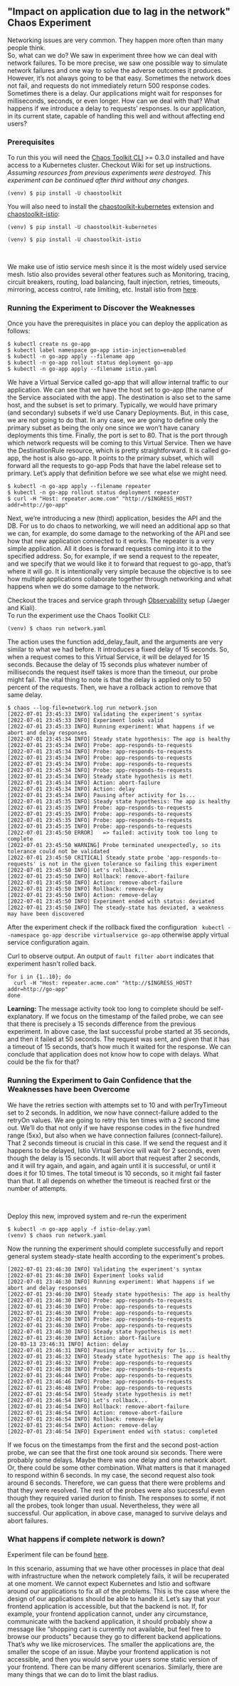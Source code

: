 ## "Impact on application due to lag in the network" Chaos Experiment

Networking issues are very common. They happen more often than many people think.<br>
So, what can we do?
We saw in experiment three how we can deal with network failures. To be more precise, we saw one possible way to simulate network failures and one way to solve the adverse outcomes it produces. However, it’s not always going to be that easy. Sometimes the network does not fail, and requests do not immediately return 500 response codes. Sometimes there is a delay. Our applications might wait for responses for milliseconds, seconds, or even longer. How can we deal with that?
What happens if we introduce a delay to requests’ responses. Is our application, in its current state, capable of handling this well and without affecting end users?


### Prerequisites

To run this you will need the [Chaos Toolkit CLI][chaos-toolkit] >= 0.3.0
installed and have access to a Kubernetes cluster. Checkout Wiki for set up instructions.<br>
*Assuming resources from previous experiments were destroyed. This experiment can be continued after third without any changes.*<br>

```shell
(venv) $ pip install -U chaostoolkit
```

[chaos-toolkit]: https://github.com/chaostoolkit/chaostoolkit
[minikube]: https://kubernetes.io/docs/getting-started-guides/minikube/

You will also need to install the [chaostoolkit-kubernetes][chaosk8s] extension and [chaostoolkit-istio][chaosistio]:

```shell
(venv) $ pip install -U chaostoolkit-kubernetes
```

[chaosk8s]: https://github.com/chaostoolkit/chaostoolkit-kubernetes

```shell
(venv) $ pip install -U chaostoolkit-istio
```

[chaosistio]: https://github.com/chaostoolkit/chaostoolkit-istio

<br>

We make use of istio service mesh since it is the most widely used service mesh. Istio also provides several other features such as Monitoring, tracing, circuit breakers, routing, load balancing, fault injection, retries, timeouts, mirroring, access control, rate limiting, etc. Install istio from [here](../../cluster-setup-multiprovider/istio.sh).

### Running the Experiment to Discover the Weaknesses

Once you have the prerequisites in place you can deploy the application as follows:

```shell
$ kubectl create ns go-app
$ kubectl label namespace go-app istio-injection=enabled
$ kubectl -n go-app apply --filename app
$ kubectl -n go-app rollout status deployment go-app
$ kubectl -n go-app apply --filename istio.yaml
``` 

We have a Virtual Service called go-app that will allow internal traffic to our application. We can see that we have the host set to go-app (the name of the Service associated with the app). The destination is also set to the same host, and the subset is set to primary. Typically, we would have primary (and secondary) subsets if we’d use Canary Deployments. But, in this case, we are not going to do that. In any case, we are going to define only the primary subset as being the only one since we won’t have canary deployments this time. Finally, the port is set to 80. That is the port through which network requests will be coming to this Virtual Service.
Then we have the DestinationRule resource, which is pretty straightforward. It is called go-app, the host is also go-app. It points to the primary subset, which will forward all the requests to go-app Pods that have the label release set to primary.
Let’s apply that definition before we see what else we might need.<br>

```shell
$ kubectl -n go-app apply --filename repeater
$ kubectl -n go-app rollout status deployment repeater
$ curl -H "Host: repeater.acme.com" "http://$INGRESS_HOST?addr=http://go-app"
``` 

Next, we’re introducing a new (third) application, besides the API and the DB. For us to do chaos to networking, we will need an additional app so that we can, for example, do some damage to the networking of the API and see how that new application connected to it works.
The repeater is a very simple application. All it does is forward requests coming into it to the specified address. So, for example, if we send a request to the repeater, and we specify that we would like it to forward that request to go-app, that’s where it will go. It is intentionally very simple because the objective is to see how multiple applications collaborate together through networking and what happens when we do some damage to the network.
<br>

Checkout the traces and service graph through [Observability](../../../../wiki/Observability) setup (Jaeger and Kiali).
<br>
To run the experiment use the Chaos Toolkit CLI:

```shell
(venv) $ chaos run network.yaml
```

The action uses the function add_delay_fault, and the arguments are very similar to what we had before. It introduces a fixed delay of 15 seconds. So, when a request comes to this Virtual Service, it will be delayed for 15 seconds. Because the delay of 15 seconds plus whatever number of milliseconds the request itself takes is more than the timeout, our probe might fail. The vital thing to note is that the delay is applied only to 50 percent of the requests.
Then, we have a rollback action to remove that same delay.


```shell
$ chaos --log-file=network.log run network.json 
[2022-07-01 23:45:33 INFO] Validating the experiment's syntax
[2022-07-01 23:45:33 INFO] Experiment looks valid
[2022-07-01 23:45:33 INFO] Running experiment: What happens if we abort and delay responses
[2022-07-01 23:45:34 INFO] Steady state hypothesis: The app is healthy
[2022-07-01 23:45:34 INFO] Probe: app-responds-to-requests
[2022-07-01 23:45:34 INFO] Probe: app-responds-to-requests
[2022-07-01 23:45:34 INFO] Probe: app-responds-to-requests
[2022-07-01 23:45:34 INFO] Probe: app-responds-to-requests
[2022-07-01 23:45:34 INFO] Probe: app-responds-to-requests
[2022-07-01 23:45:34 INFO] Steady state hypothesis is met!
[2022-07-01 23:45:34 INFO] Action: abort-failure
[2022-07-01 23:45:34 INFO] Action: delay
[2022-07-01 23:45:34 INFO] Pausing after activity for 1s...
[2022-07-01 23:45:35 INFO] Steady state hypothesis: The app is healthy
[2022-07-01 23:45:35 INFO] Probe: app-responds-to-requests
[2022-07-01 23:45:35 INFO] Probe: app-responds-to-requests
[2022-07-01 23:45:35 INFO] Probe: app-responds-to-requests
[2022-07-01 23:45:35 INFO] Probe: app-responds-to-requests
[2022-07-01 23:45:50 ERROR]   => failed: activity took too long to complete
[2022-07-01 23:45:50 WARNING] Probe terminated unexpectedly, so its tolerance could not be validated
[2022-07-01 23:45:50 CRITICAL] Steady state probe 'app-responds-to-requests' is not in the given tolerance so failing this experiment
[2022-07-01 23:45:50 INFO] Let's rollback...
[2022-07-01 23:45:50 INFO] Rollback: remove-abort-failure
[2022-07-01 23:45:50 INFO] Action: remove-abort-failure
[2022-07-01 23:45:50 INFO] Rollback: remove-delay
[2022-07-01 23:45:50 INFO] Action: remove-delay
[2022-07-01 23:45:50 INFO] Experiment ended with status: deviated
[2022-07-01 23:45:50 INFO] The steady-state has deviated, a weakness may have been discovered

```

After the experiment check if the rollback fixed the configuration `
kubectl --namespace go-app describe virtualservice go-app` otherwise apply virtual service configuration again.<br>

Curl to observe output. An output of `fault filter abort` indicates that experiment hasn't rolled back.
```shell
for i in {1..10}; do 
  curl -H "Host: repeater.acme.com" "http://$INGRESS_HOST?addr=http://go-app"
done
```

**Learning:** The message activity took too long to complete should be self-explanatory. If we focus on the timestamp of the failed probe, we can see that there is precisely a 15 seconds difference from the previous experiment. In above case, the last successful probe started at 35 seconds, and then it failed at 50 seconds. The request was sent, and given that it has a timeout of 15 seconds, that’s how much it waited for the response.
We can conclude that application does not know how to cope with delays. What could be the fix for that?


### Running the Experiment to Gain Confidence that the Weaknesses have been Overcome

We have the retries section with attempts set to 10 and with perTryTimeout set to 2 seconds. In addition, we now have connect-failure added to the retryOn values.
We are going to retry this ten times with a 2 second time out. We’ll do that not only if we have response codes in the five hundred range (5xx), but also when we have connection failures (connect-failure). That 2 seconds timeout is crucial in this case. If we send the request and it happens to be delayed, Istio Virtual Service will wait for 2 seconds, even though the delay is 15 seconds. It will abort that request after 2 seconds, and it will try again, and again, and again until it is successful, or until it does it for 10 times. The total timeout is 10 seconds, so it might fail faster than that. It all depends on whether the timeout is reached first or the number of attempts.

<br>

Deploy this new, improved system and re-run the experiment

```shell
$ kubectl -n go-app apply -f istio-delay.yaml
(venv) $ chaos run network.yaml
```

Now the running the experiment should complete successfully and report general system
steady-state health according to the experiment's probes.
<br>

```shell
[2022-07-01 23:46:30 INFO] Validating the experiment's syntax
[2022-07-01 23:46:30 INFO] Experiment looks valid
[2022-07-01 23:46:30 INFO] Running experiment: What happens if we abort and delay responses
[2022-07-01 23:46:30 INFO] Steady state hypothesis: The app is healthy
[2022-07-01 23:46:30 INFO] Probe: app-responds-to-requests
[2022-07-01 23:46:30 INFO] Probe: app-responds-to-requests
[2022-07-01 23:46:30 INFO] Probe: app-responds-to-requests
[2022-07-01 23:46:30 INFO] Probe: app-responds-to-requests
[2022-07-01 23:46:30 INFO] Probe: app-responds-to-requests
[2022-07-01 23:46:30 INFO] Steady state hypothesis is met!
[2022-07-01 23:46:30 INFO] Action: abort-failure
[20-03-13 23:46:31 INFO] Action: delay
[2022-07-01 23:46:31 INFO] Pausing after activity for 1s...
[2022-07-01 23:46:32 INFO] Steady state hypothesis: The app is healthy
[2022-07-01 23:46:32 INFO] Probe: app-responds-to-requests
[2022-07-01 23:46:38 INFO] Probe: app-responds-to-requests
[2022-07-01 23:46:44 INFO] Probe: app-responds-to-requests
[2022-07-01 23:46:46 INFO] Probe: app-responds-to-requests
[2022-07-01 23:46:48 INFO] Probe: app-responds-to-requests
[2022-07-01 23:46:54 INFO] Steady state hypothesis is met!
[2022-07-01 23:46:54 INFO] Let's rollback...
[2022-07-01 23:46:54 INFO] Rollback: remove-abort-failure
[2022-07-01 23:46:54 INFO] Action: remove-abort-failure
[2022-07-01 23:46:54 INFO] Rollback: remove-delay
[2022-07-01 23:46:54 INFO] Action: remove-delay
[2022-07-01 23:46:54 INFO] Experiment ended with status: completed

```

If we focus on the timestamps from the first and the second post-action probe, we can see that the first one took around six seconds. There were probably some delays. Maybe there was one delay and one network abort. Or, there could be some other combination. What matters is that it managed to respond within 6 seconds. In my case, the second request also took around 6 seconds. Therefore, we can guess that there were problems and that they were resolved. The rest of the probes were also successful even though they required varied durion to finish.
The responses to some, if not all the probes, took longer than usual. Nevertheless, they were all successful. Our application, in above case, managed to survive delays and abort failures.

### What happens if complete network is down?
Experiment file can be found [here](./network-100.yaml).

In this scenario, assuming that we have other processes in place that deal with infrastructure when the network completely fails, it will be recuperated at one moment. We cannot expect Kubernetes and Istio and software around our applications to fix all of the problems. This is the case where the design of our applications should be able to handle it.
Let’s say that your frontend application is accessible, but that the backend is not. If, for example, your frontend application cannot, under any circumstance, communicate with the backend application, it should probably show a message like “shopping cart is currently not available, but feel free to browse our products” because they go to different backend applications. That’s why we like microservices. The smaller the applications are, the smaller the scope of an issue. Maybe your frontend application is not accessible, and then you would serve your users some static version of your frontend. 
There can be many different scenarios. Similarly, there are many things that we can do to limit the blast radius. 
